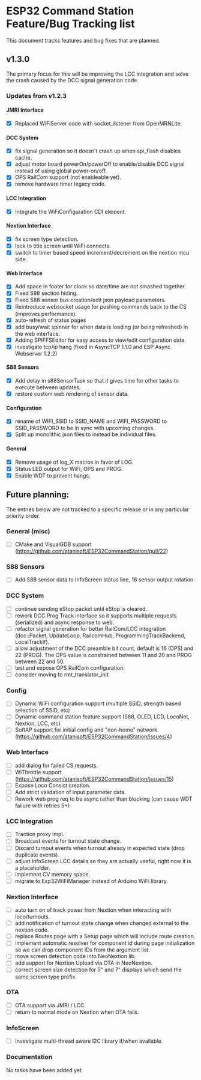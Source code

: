 # ESP32 Command Station Feature/Bug Tracking list
This document tracks features and bug fixes that are planned.

## v1.3.0
The primary focus for this will be improving the LCC integration and solve the crash caused by the DCC signal generation code.

### Updates from v1.2.3

#### JMRI Interface

- [x] Replaced WiFiServer code with socket_listener from OpenMRNLite.

#### DCC System

- [x] fix signal generation so it doesn't crash up when spi_flash disables cache.
- [x] adjust motor board powerOn/powerOff to enable/disable DCC signal instead of using global power-on/off.
- [x] OPS RailCom support (not enableable yet).
- [x] remove hardware timer legacy code.

#### LCC Integration

- [x] Integrate the WiFiConfiguration CDI element.

#### Nextion Interface

- [x] fix screen type detection.
- [x] lock to title screen until WiFi connects.
- [x] switch to timer based speed increment/decrement on the nextion mcu side.

#### Web Interface

- [x] Add space in footer for clock so date/time are not smashed together.
- [x] Fixed S88 section hiding.
- [x] Fixed S88 sensor bus creation/edit json payload parameters.
- [x] Reintroduce websocket usage for pushing commands back to the CS (improves performance).
- [x] auto-refresh of status pages
- [x] add busy/wait spinner for when data is loading (or being refreshed) in the web interface.
- [x] Adding SPIFFSEditor for easy access to view/edit configuration data.
- [x] investigate tcp/ip hang (fixed in AsyncTCP 1.1.0 and ESP Async Webserver 1.2.2)

#### S88 Sensors

- [x] Add delay in s88SensorTask so that it gives time for other tasks to execute between updates.
- [x] restore custom web rendering of sensor data.

#### Configuration

- [x] rename of WIFI_SSID to SSID_NAME and WIFI_PASSWORD to SSID_PASSWORD to be in sync with upcoming changes.
- [x] Split up monolithic json files to instead be individual files.

#### General

- [x] Remove usage of log_X macros in favor of LOG.
- [x] Status LED output for WiFi, OPS and PROG.
- [x] Enable WDT to prevent hangs.

## Future planning:
The entries below are not tracked to a specific release or in any particular priority order.

### General (misc)

- [ ] CMake and VisualGDB support (https://github.com/atanisoft/ESP32CommandStation/pull/22)

### S88 Sensors

- [ ] Add S88 sensor data to InfoScreen status line, 16 sensor output rotation.

### DCC System

- [ ] continue sending eStop packet until eStop is cleared.
- [ ] rework DCC Prog Track interface so it supports multiple requests (serialized) and async response to web.
- [ ] refactor signal generation for better RailCom/LCC integration (dcc::Packet, UpdateLoop, RailcomHub, ProgrammingTrackBackend, LocalTrackIf).
- [ ] allow adjustment of the DCC preamble bit count, default is 16 (OPS) and 22 (PROG). The OPS value is constrained between 11 and 20 and PROG between 22 and 50.
- [ ] test and expose OPS RailCom configuration.
- [ ] consider moving to rmt_translator_init

### Config

- [ ] Dynamic WiFi configuration support (multiple SSID, strength based selection of SSID, etc)
- [ ] Dynamic command station feature support (S88, OLED, LCD, LocoNet, Nextion, LCC, etc)
- [ ] SoftAP support for initial config and "non-home" network. (https://github.com/atanisoft/ESP32CommandStation/issues/4)

### Web Interface

- [ ] add dialog for failed CS requests.
- [ ] WiThrottle support (https://github.com/atanisoft/ESP32CommandStation/issues/15)
- [ ] Expose Loco Consist creation.
- [ ] Add strict validation of input parameter data.
- [ ] Rework web prog req to be async rather than blocking (can cause WDT failure with retries 5+)

### LCC Integration

- [ ] Traction proxy impl.
- [ ] Broadcast events for turnout state change.
- [ ] Discard turnout events when turnout already in expected state (drop duplicate events).
- [ ] adjust InfoScreen LCC details so they are actually useful, right now it is a placeholder.
- [ ] implement CV memory space.
- [ ] migrate to Esp32WiFiManager instead of Arduino WiFi library.

### Nextion Interface

- [ ] auto turn on of track power from Nextion when interacting with loco/turnouts.
- [ ] add notification of turnout state change when changed external to the nextion code.
- [ ] replace Routes page with a Setup page which will include route creation.
- [ ] implement automatic resolver for component id during page initialization so we can drop component IDs from the argument list.
- [ ] move screen detection code into NeoNextion lib.
- [ ] add support for Nextion Upload via OTA in NeoNextion.
- [ ] correct screen size detection for 5" and 7" displays which send the same screen type prefix.

### OTA

- [ ] OTA support via JMRI / LCC.
- [ ] return to normal mode on Nextion when OTA fails.

### InfoScreen

- [ ] Investigate multi-thread aware I2C library if/when available.

### Documentation
No tasks have been added yet.
